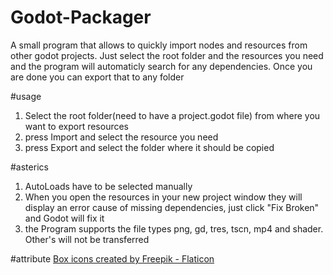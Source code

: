 # Godot-Packager
A small program that allows to quickly import nodes and resources from other godot projects. Just select the root folder and the resources you need and the program will automaticly search for any dependencies. Once you are done you can export that to any folder 

#usage
1. Select the root folder(need to have a project.godot file) from where you want to export resources
2. press Import and select the resource you need
3. press Export and select the folder where it should be copied

#asterics
1. AutoLoads have to be selected manually
2. When you open the resources in your new project window they will display an error cause of missing dependencies, just click "Fix Broken" and Godot will fix it
3. the Program supports the file types png, gd, tres, tscn, mp4 and shader. Other's will not be transferred 

#attribute
<a href="https://www.flaticon.com/free-icons/box" title="box icons">Box icons created by Freepik - Flaticon</a>

